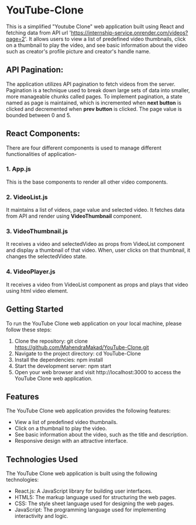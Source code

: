 # YouTube-Clone
This is a simplified "Youtube Clone" web application built using React and fetching data from API url 'https://internship-service.onrender.com/videos?page=2'.
It allows users to view a list of predefined video thumbnails, click on a thumbnail to play the video, and see basic information about the video such as creator's profile picture and creator's handle name.

## API Pagination:
The application utilizes API pagination to fetch videos from the server. Pagination is a technique used to break down large sets of data into smaller, more manageable chunks called pages. To implement pagination, a state named as page is maintained, which is incremented when **next button** is clicked and decremented when **prev button** is clicked. The page value is bounded between 0 and 5.

## React Components:
There are four different components is used to manage different functionalities of application-
### 1. App.js
This is the base components to render all other video components.
### 2. VideoList.js
It maintains a list of videos, page value and selected video. It fetches data from API and render using **VideoThumbnail** component.
### 3. VideoThumbnail.js
It receives a video and selectedVideo as props from VideoList component and 
display a thumbnail of that video. When, user clicks on that thumbnail, it changes the selectedVideo state.
### 4. VideoPlayer.js
It receives a video from VideoList component as props and plays that video using html video element.

## Getting Started
To run the YouTube Clone web application on your local machine, please follow these steps:
1. Clone the repository:
git clone https://github.com/MahendraMakad/YouTube-Clone.git
2. Navigate to the project directory:
cd YouTube-Clone
3. Install the dependencies: npm install
4. Start the development server: npm start
5. Open your web browser and visit http://localhost:3000 to access the YouTube Clone web application.


## Features
The YouTube Clone web application provides the following features:
* View a list of predefined video thumbnails.
* Click on a thumbnail to play the video.
* See basic information about the video, such as the title and description.
* Responsive design with an attractive interface.

## Technologies Used
The YouTube Clone web application is built using the following technologies:
* React.js: A JavaScript library for building user interfaces.
* HTML5: The markup language used for structuring the web pages.
* CSS: The style sheet language used for designing the web pages.
* JavaScript: The programming language used for implementing interactivity   and logic.
